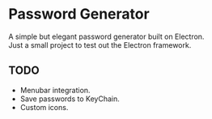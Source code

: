 # Password Generator

A simple but elegant password generator built on Electron.\
Just a small project to test out the Electron framework.

## TODO

- Menubar integration.
- Save passwords to KeyChain.
- Custom icons.

